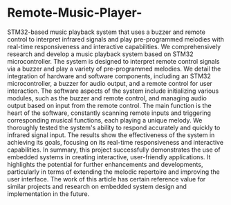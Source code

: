 # Remote-Music-Player-
STM32-based music playback system that uses a buzzer and remote control to interpret infrared signals and play pre-programmed melodies with real-time responsiveness and interactive capabilities.
We comprehensively research and develop a music playback system based on STM32 microcontroller. The system is designed to interpret remote control signals via a buzzer and play a variety of pre-programmed melodies. We detail the integration of hardware and software components, including an STM32 microcontroller, a buzzer for audio output, and a remote control for user interaction.
The software aspects of the system include initializing various modules, such as the buzzer and remote control, and managing audio output based on input from the remote control. The main function is the heart of the software, constantly scanning remote inputs and triggering corresponding musical functions, each playing a unique melody.
We thoroughly tested the system's ability to respond accurately and quickly to infrared signal input. The results show the effectiveness of the system in achieving its goals, focusing on its real-time responsiveness and interactive capabilities.
In summary, this project successfully demonstrates the use of embedded systems in creating interactive, user-friendly applications. It highlights the potential for further enhancements and developments, particularly in terms of extending the melodic repertoire and improving the user interface. The work of this article has certain reference value for similar projects and research on embedded system design and implementation in the future.
